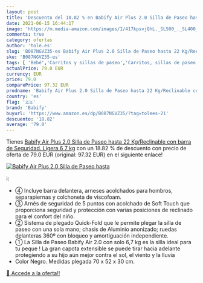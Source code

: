 ```yaml
---
layout: post
title: 'Descuento del 18.82 % en Babify Air Plus 2.0 Silla de Paseo hasta'
date: 2021-06-15 16:44:17
image: 'https://m.media-amazon.com/images/I/417kpsvjQhL._SL500_._SL400_.jpg'
comments: true
category: ofertas
author: 'tole.es'
slug: 'B087NGVZ35-es Babify Air Plus 2.0 Silla de Paseo hasta 22 Kg/Reclinable...'
sku: 'B087NGVZ35-es'
tags: [ 'Bebé','Carritos y sillas de paseo','Carritos, sillas de paseo y accesorios','Sillas de paseo','babify', ]
actualPrice: 79.0 EUR
currency: EUR
price: 79.0
comparePrice: 97.32 EUR
prodname: 'Babify Air Plus 2.0 Silla de Paseo hasta 22 Kg/Reclinable con barra de Seguridad. Ligera 6 7 kg'
country: 'es'
flag: '🇪🇸'
brand: 'Babify'
buyurl: 'https://www.amazon.es/dp/B087NGVZ35/?tag=tolees-21'
descuento: '18.82'
average: '79.0'
---
```


Tienes [Babify Air Plus 2.0 Silla de Paseo hasta 22 Kg/Reclinable con barra de Seguridad. Ligera 6 7 kg](https://www.amazon.es/dp/B087NGVZ35/?tag=tolees-21) con un 18.82 % de descuento con precio de oferta de 79.0 EUR (original: 97.32 EUR) en el siguiente enlace!

[![Babify Air Plus 2.0 Silla de Paseo hasta](https://m.media-amazon.com/images/I/417kpsvjQhL._SL500_._SL400_.jpg)](https://www.amazon.es/dp/B087NGVZ35/?tag=tolees-21)

ℹ️:

- ④ Incluye barra delantera, arneses acolchados para hombros, separapiernas y colchoneta de viscofoam.
- ③ Arnés de seguridad de 5 puntos con acolchado de Soft Touch que proporciona seguridad y protección con varias posiciones de reclinado para el confort del niño.
- ② Sistema de plegado Quick-Fold que le permite plegar la silla de paseo con una sola mano; chasis de Aluminio anonizado; ruedas delanteras 360º con bloqueo y amortiguación independiente.
- ① La Silla de Paseo Babify Air 2.0 con solo 6,7 kg es la silla ideal para tu peque ! La gran capota extensible se puede tirar hacia adelante protegiendo a su hijo aún mejor contra el sol, el viento y la lluvia
- Color Negro. Medidas plegada 70 x 52 x 30 cm.

[🛒 Accede a la oferta!!](https://www.amazon.es/dp/B087NGVZ35/?tag=tolees-21)
